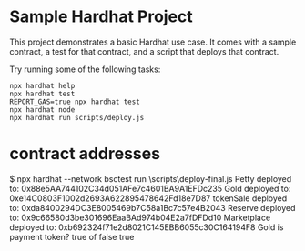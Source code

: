 # Sample Hardhat Project

This project demonstrates a basic Hardhat use case. It comes with a sample contract, a test for that contract, and a script that deploys that contract.

Try running some of the following tasks:

```shell
npx hardhat help
npx hardhat test
REPORT_GAS=true npx hardhat test
npx hardhat node
npx hardhat run scripts/deploy.js
```

# contract addresses

$ npx hardhat --network bsctest run \scripts\\deploy-final.js
Petty deployed to: 0x88e5AA744102C34d051AFe7c4601BA9A1EFDc235
Gold deployed to: 0xe14C0803F1002d2693A622895478642Fd18e7D87
tokenSale deployed to: 0xda8400294DC3E8005469b7C58a1Bc7c57e4B2043
Reserve deployed to: 0x9c66580d3be301696EaaBAd974b04E2a7fDFDd10
Marketplace deployed to: 0xb692324f71e2d8021C145EBB6055c30C164194F8
Gold is payment token? true of false true
